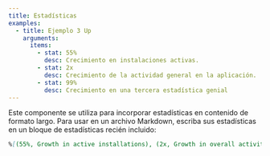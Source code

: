 ```yaml
---
title: Estadísticas
examples:
  - title: Ejemplo 3 Up
    arguments:
      items:
        - stat: 55%
          desc: Crecimiento en instalaciones activas.
        - stat: 2x
          desc: Crecimiento de la actividad general en la aplicación.
        - stat: 99%
          desc: Crecimiento en una tercera estadística genial
---
```


Este componente se utiliza para incorporar estadísticas en contenido de formato largo. Para usar en un archivo Markdown, escriba sus estadísticas en un bloque de estadísticas recién incluido:

```markdown {title="Sample Markdown" .code-figure}
%[(55%, Growth in active installations), (2x, Growth in overall activity in app)]
```
